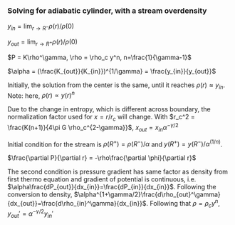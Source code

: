 ### Solving for adiabatic cylinder, with a stream overdensity 

$y_{in} = \lim_{r \to R^-}\rho(r)/\rho(0)$

$y_{out} = \lim_{r \to R^+}\rho(r)/\rho(0)$

$P = K\rho^\gamma, \rho = \rho_c y^n, n=\frac{1}{\gamma-1}$

$\alpha = (\frac{K_{out}}{K_{in}})^{1/\gamma} = \frac{y_{in}}{y_{out}}$

Initially, the solution from the center is the same, until it reaches $\rho(r) \approx y_{in}$. Note: here, $\rho(r)\propto y(r)^n$

Due to the change in entropy, which is different across boundary, the normalization factor used for $x=r/r_c$ will change. With $r_c^2 = \frac{K(n+1)}{4\pi G \rho_c^{2-\gamma}}$, $x_{out} = x_{in}\alpha^{-\gamma/2}$

Initial condition for the stream is $\rho(R^+) = \rho(R^-)/\alpha$ and $y(R^+) = y(R^-)/\alpha^{(1/n)}$. 

$\frac{\partial P}{\partial r} = -\rho\frac{\partial \phi}{\partial r}$

The second condition is pressure gradient has same factor as density from first thermo equation and gradient of potential is continuous, i.e. $\alpha\frac{dP_{out}}{dx_{in}}=\frac{dP_{in}}{dx_{in}}$.
Following the conversion to density, $\alpha^{1+\gamma/2}\frac{d\rho_{out}^\gamma}{dx_{out}}=\frac{d\rho_{in}^\gamma}{dx_{in}}$. Following that $\rho = \rho_c y^n$, $y_{out}' = \alpha^{-\gamma/2}y_{in}'$